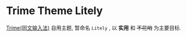 # Trime Theme Litely

[Trime(同文输入法)](https://github.com/osfans/trime) 自用主题, 暂命名  `Litely` , 以 **实用** 和 <del>不花哨</del> 为主要目标.
